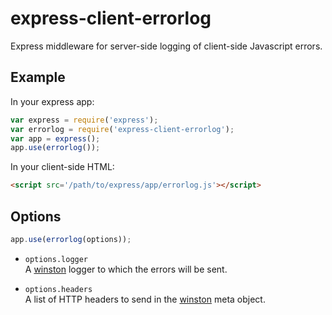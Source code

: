 # express-client-errorlog

Express middleware for server-side logging of client-side Javascript errors.

## Example

In your express app:

```js
var express = require('express');
var errorlog = require('express-client-errorlog');
var app = express();
app.use(errorlog());
```

In your client-side HTML:

```html
<script src='/path/to/express/app/errorlog.js'></script>
```

## Options

```js
app.use(errorlog(options));
```

 * `options.logger`  
A [winston](https://github.com/winstonjs/winston) logger to which the errors
will be sent.

 * `options.headers`  
A list of HTTP headers to send in the [winston](https://github.com/winstonjs/winston) meta object.
